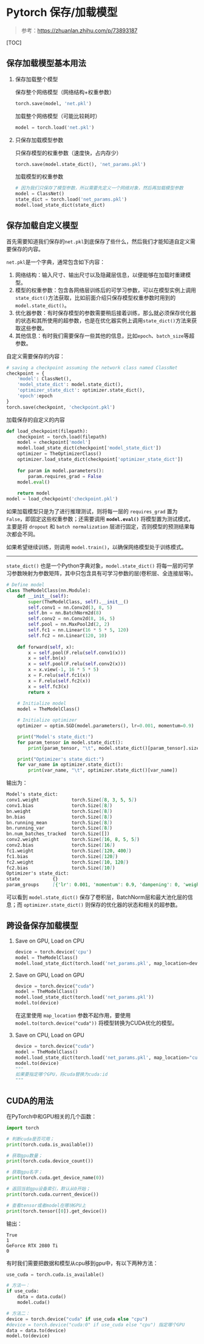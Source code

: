 # Pytorch 保存/加载模型

> 参考：https://zhuanlan.zhihu.com/p/73893187

[TOC]

## 保存加载模型基本用法

1. 保存加载整个模型

   保存整个网络模型（网络结构+权重参数）

   ```python
   torch.save(model, 'net.pkl')
   ```

   加载整个网络模型（可能比较耗时）

   ```python
   model = torch.load('net.pkl')
   ```

2. 只保存加载模型参数

   只保存模型的权重参数（速度快，占内存少）

   ```python
   torch.save(model.state_dict(), 'net_params.pkl')
   ```

   加载模型的权重参数

   ```python
   # 因为我们只保存了模型参数，所以需要先定义一个网络对象，然后再加载模型参数
   model = ClassNet()
   state_dict = torch.load('net_params.pkl')
   model.load_state_dict(state_dict)
   ```

## 保存加载自定义模型

首先需要知道我们保存的`net.pkl`到底保存了些什么，然后我们才能知道自定义需要保存的内容。

`net.pkl`是一个字典，通常包含如下内容：

1. 网络结构：输入尺寸、输出尺寸以及隐藏层信息，以便能够在加载时重建模型。
2. 模型的权重参数：包含各网络层训练后的可学习参数，可以在模型实例上调用`state_dict()`方法获取，比如前面介绍只保存模型权重参数时用到的`model.state_dict()`。
3. 优化器参数：有时保存模型的参数需要稍后接着训练，那么就必须保存优化器的状态和其所使用的超参数，也是在优化器实例上调用`state_dict()`方法来获取这些参数。
4. 其他信息：有时我们需要保存一些其他的信息，比如`epoch`、`batch_size`等超参数。

自定义需要保存的内容：

```python
# saving a checkpoint assuming the network class named ClassNet
checkpoint = {
    'model': ClassNet(),
    'model_state_dict': model.state_dict(),
    'optimizer_state_dict': optimizer.state_dict(),
    'epoch':epoch
}
torch.save(checkpoint, 'checkpoint.pkl')
```

加载保存的自定义的内容

```python
def load_checkpoint(filepath):
    checkpoint = torch.load(filepath)
    model = checkpoint['model']
    model.load_state_dict(checkpoint['model_state_dict'])
    optimizer = TheOptimizerClass()
    optimizer.load_state_dict(checkpoint['optimizer_state_dict'])
    
    for param in model.parameters():
        param.requires_grad = False
    model.eval()
    
    return model
model = load_checkpoint('checkpoint.pkl')
```

如果加载模型只是为了进行推理测试，则将每一层的 `requires_grad` 置为 `False`，即固定这些权重参数；还需要调用 **`model.eval()`** 将模型置为测试模式，主要是将 `dropout` 和 `batch normalization` 层进行固定，否则模型的预测结果每次都会不同。

如果希望继续训练，则调用 `model.train()`，以确保网络模型处于训练模式。

---

`state_dict()` 也是一个Python字典对象，`model.state_dict()` 将每一层的可学习参数映射为参数矩阵，其中只包含具有可学习参数的层(卷积层、全连接层等)。

```python
# Define model
class TheModelClass(nn.Module):
    def __init__(self):
        super(TheModelClass, self).__init__()
        self.conv1 = nn.Conv2d(3, 8, 5)
        self.bn = nn.BatchNorm2d(8)
        self.conv2 = nn.Conv2d(8, 16, 5)
        self.pool = nn.MaxPool2d(2, 2)
        self.fc1 = nn.Linear(16 * 5 * 5, 120)
        self.fc2 = nn.Linear(120, 10)
        
    def forward(self, x):
        x = self.pool(F.relu(self.conv1(x)))
        x = self.bn(x)
        x = self.pool(F.relu(self.conv2(x)))
        x = x.view(-1, 16 * 5 * 5)
        x = F.relu(self.fc1(x))
        x = F.relu(self.fc2(x))
        x = self.fc3(x)
        return x
    
    # Initialize model
    model = TheModelClass()

    # Initialize optimizer
    optimizer = optim.SGD(model.parameters(), lr=0.001, momentum=0.9)

    print("Model's state_dict:")
    for param_tensor in model.state_dict():
        print(param_tensor, "\t", model.state_dict()[param_tensor].size())

    print("Optimizer's state_dict:")
    for var_name in optimizer.state_dict():
        print(var_name, "\t", optimizer.state_dict()[var_name])
```

输出为：

```markdown
Model's state_dict:
conv1.weight            torch.Size([8, 3, 5, 5])
conv1.bias              torch.Size([8])
bn.weight               torch.Size([8])
bn.bias                 torch.Size([8])
bn.running_mean         torch.Size([8])
bn.running_var          torch.Size([8])
bn.num_batches_tracked  torch.Size([])
conv2.weight            torch.Size([16, 8, 5, 5])
conv2.bias              torch.Size([16])
fc1.weight              torch.Size([120, 400])
fc1.bias                torch.Size([120])
fc2.weight              torch.Size([10, 120])
fc2.bias                torch.Size([10])
Optimizer's state_dict:
state            {}
param_groups     [{'lr': 0.001, 'momentum': 0.9, 'dampening': 0, 'weight_decay': 0, 'nesterov': False, 'params': [139805696932024, 139805483616008, 139805483616080, 139805483616152, 139805483616440, 139805483616512, 139805483616584, 139805483616656, 139805483616728, 139805483616800]}]
```

可以看到 `model.state_dict()` 保存了卷积层，BatchNorm层和最大池化层的信息；而 `optimizer.state_dict()` 则保存的优化器的状态和相关的超参数。

## 跨设备保存加载模型

1. Save on GPU, Load on CPU

   ```python
   device = torch.device('cpu')
   model = TheModelClass()
   model.load_state_dict(torch.load('net_params.pkl', map_location=device))
   ```

2. Save on GPU, Load on GPU

   ```python
   device = torch.device("cuda")
   model = TheModelClass()
   model.load_state_dict(torch.load('net_params.pkl'))
   model.to(device)
   ```

   在这里使用 `map_location` 参数不起作用，要使用 `model.to(torch.device("cuda"))` 将模型转换为CUDA优化的模型。

3. Save on CPU, Load on GPU

   ```python
   device = torch.device("cuda")
   model = TheModelClass()
   model.load_state_dict(torch.load('net_params.pkl', map_location="cuda"))
   model.to(device)
   """
   如果要指定哪个GPU，将cuda替换为cuda:id
   """
   ```

## CUDA的用法

在PyTorch中和GPU相关的几个函数：

```python
import torch

# 判断cuda是否可用；
print(torch.cuda.is_available())

# 获取gpu数量；
print(torch.cuda.device_count())

# 获取gpu名字；
print(torch.cuda.get_device_name(0))

# 返回当前gpu设备索引，默认从0开始；
print(torch.cuda.current_device())

# 查看tensor或者model在哪块GPU上
print(torch.tensor([0]).get_device())
```

输出：

```text
True
1
GeForce RTX 2080 Ti
0
```

有时我们需要把数据和模型从cpu移到gpu中，有以下两种方法：

```python
use_cuda = torch.cuda.is_available()

# 方法一：
if use_cuda:
    data = data.cuda()
    model.cuda()

# 方法二：
device = torch.device("cuda" if use_cuda else "cpu")
#device = torch.device("cuda:0" if use_cuda else "cpu") 指定哪个GPU
data = data.to(device)
model.to(device)
```
